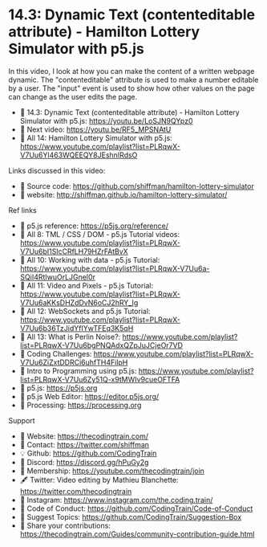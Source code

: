  # 14.3: Dynamic Text (contenteditable attribute) - Hamilton Lottery Simulator with p5.js

 In this video, I look at how you can make the content of a written webpage dynamic.  The "contenteditable" attribute is used to make a number editable by a user.  The "input" event is used to show how other values on the page can change as the user edits the page.

-   🔗  14.3: Dynamic Text (contenteditable attribute) - Hamilton Lottery Simulator with p5.js: https://youtu.be/LoSJN9QYpz0  
-   🎥  Next video: https://youtu.be/RF5_MPSNAtU  
-   🎥  All 14: Hamilton Lottery Simulator with p5.js: https://www.youtube.com/playlist?list=PLRqwX-V7Uu6Yl463WQEEQY8JEshnIRdsO 

Links discussed in this video:
-   🔗  Source code: https://github.com/shiffman/hamilton-lottery-simulator
-   🔗  website: http://shiffman.github.io/hamilton-lottery-simulator/

Ref links
-   🔗  p5.js reference: https://p5js.org/reference/
-   🎥  All 8: TML / CSS / DOM - p5.js Tutorial videos: https://www.youtube.com/playlist?list=PLRqwX-V7Uu6bI1SlcCRfLH79HZrFAtBvX
-   🎥  All 10: Working with data - p5.js Tutorial: https://www.youtube.com/playlist?list=PLRqwX-V7Uu6a-SQiI4RtIwuOrLJGnel0r
-   🎥  All 11: Video and Pixels - p5.js Tutorial: https://www.youtube.com/playlist?list=PLRqwX-V7Uu6aKKsDHZdDvN6oCJ2hRY_Ig
-   🎥  All 12: WebSockets and p5.js Tutorial: https://www.youtube.com/playlist?list=PLRqwX-V7Uu6b36TzJidYfIYwTFEq3K5qH
-   🎥  All 13: What is Perlin Noise?: https://www.youtube.com/playlist?list=PLRqwX-V7Uu6bgPNQAdxQZpJuJCjeOr7VD
-   🎥  Coding Challenges: https://www.youtube.com/playlist?list=PLRqwX-V7Uu6ZiZxtDDRCi6uhfTH4FilpH
-   🎥  Intro to Programming using p5.js: https://www.youtube.com/playlist?list=PLRqwX-V7Uu6Zy51Q-x9tMWIv9cueOFTFA
-   🔗  p5.js: https://p5js.org
-   🔗  p5.js Web Editor: https://editor.p5js.org/ 
-   🔗  Processing: https://processing.org

Support
-   🚂  Website: https://thecodingtrain.com/
-   🔗  Contact: https://twitter.com/shiffman
-   💡  Github: https://github.com/CodingTrain
-   💬  Discord: https://discord.gg/hPuGy2g
-   💖  Membership: https://youtube.com/thecodingtrain/join
-   🖋️  Twitter: Video editing by Mathieu Blanchette: https://twitter.com/thecodingtrain
-   📸  Instagram: https://www.instagram.com/the.coding.train/
-   📄  Code of Conduct: https://github.com/CodingTrain/Code-of-Conduct
-   🚩  Suggest Topics: https://github.com/CodingTrain/Suggestion-Box
-   👾  Share your contributions: https://thecodingtrain.com/Guides/community-contribution-guide.html
